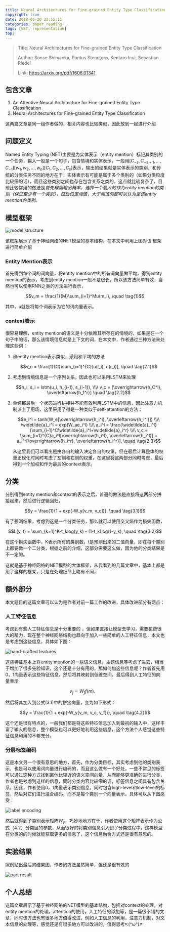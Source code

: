 ```yaml
---
title: Neural Architectures for Fine-grained Entity Type Classification 
copyright: true
date: 2018-06-20 22:55:11
categories: paper_reading
tags: [NET, representation]
top:
---
```


> Title: Neural Architectures for Fine-grained Entity Type Classification 
>
> Author: Sonse Shimaoka, Pontus Stenetorp, Kentaro Inui, Sebastian Riedel
>
> Link: https://arxiv.org/pdf/1606.01341

## 包含文章

1. An Attentive Neural Architecture for Fine-grained Entity Type Classification 
2. Neural Architectures for Fine-grained Entity Type Classification 

这两篇文章是同一组作者做的，相关内容也比较类似，因此放到一起进行介绍

## 问题定义

Named Entity Typing (NET)主要是为实体表示（entity mention）标记其类别的一个任务，输入一般是一个句子，包含情境和实体表示，一般用$[C_{-s}, C_{-s+1}, ..., C_{-1}][w_1, w_2, ..., w_n][C_1, C_2, ..., C_s]$表示，输出的结果就是实体表示的类别，和传统的分类任务不同的地方在于，实体表示有可能是属于多个类别的（如果分类粒度比较细的话），而且这些类别之间也存在包含关系之类的，这点就比较复杂了，目前比较常用的做法是*首先根据输出概率，选择一个最大的作为entity mention的类别（保证至少有一个类别），然后设定阈值，大于阈值的都可以认为是该entity mention的类别。*

## 模型框架

![model structure](2018-06-20/2018-06-20-2.PNG)

该框架展示了基于神经网络的NET模型的基本结构，在本文中利用上图对该 框架进行简单介绍

### Entity Mention表示

首先得到每个词的词向量，将entity mention中的所有词向量做平均，得到entity mention的表示，考虑到entity mention一般不是很长，所以该方法简单有效，当然也可以使用RNN之类的方法进行表示，

$$v_m = \frac{1}{M}\sum_{i=1}^Mu(m_i), \quad \tag{1}$$

其中，u就是将每个词表示为它的词向量表示。

### context表示

很容易理解，entity mention的语义是十分依赖其所存在的情境的，如果是在一个句子中的话，那么该情境信息就是上下文的词，在本文中，作者通过三种方法来处理这些词：

1. 和entity mention表示类似，采用和平均的方法

   $$v_c = \frac{1}{C}\sum_{i=1}^{C}[u(l_i), u(r_i)], \quad \tag{2.1}$$

2. 考虑到情境信息是一个序列关系，因此也可以采用LSTM来处理

   $$h_i, s_i = lstm(u_i, h_{i-1}, s_{i-1}), \\\\ v_c = [\overrightarrow{h_C^l}, \overleftarrow{h_1^r}] \quad \tag{2.2}$$

3. 单纯那最后一个状态进行拼接并不能有效利用LSTM中的信息，因此注意力机制派上了用场，这里采用了得是一种类似于self-attention的方法：

   $$e_i^l = tanh(W_e[\overrightarrow{h_i^l}, \overleftarrow{h_i^l}]) \\\\ \widetilde{a}_i^l = exp(W_ae_i^l) \\\\ a_i^l = \frac{\widetilde{a}_i^l}{\sum_{i-1}^C\widetilde{a}_i^l+\widetilde{a}_i^r} \\\\ v_c = \sum_{i=1}^{C}a_i^l[\overrightarrow{h_i^l}, \overleftarrow{h_i^l}] + a_i^r[\overrightarrow{h_i^r}, \overleftarrow{h_i^r}], \quad \tag{2.3}$$

   从这里我们可以看出是由各自的输入决定各自的权重，但在最后计算整体的权重正规化时同时考虑了左侧和右侧的权重，在这里将这两部分同时考虑，最后得到一个加权和作为最后的context表示。

## 分类

分别得到entity mention和context的表示之后，普遍的做法是直接将这两部分拼接起来，然后进行逻辑回归，

$$y = \frac{1}{1 + exp(-W_y[v_m, v_c])}, \quad \tag{3.1}$$

有了预测结果，考虑到这是一个分类任务，那么就可以使用交叉熵作为损失函数，

$$L(y, t) = \sum_{k=1}^K-t_klog(y_k) - (1-t_k)log(1-y_k), \quad \tag{3.2}$$

在这个损失函数中，K表示所有的类别数，t是预测出来的二值向量，即在每个类别上都要做一个二分类，根据之前的介绍，这部分需要这么做，因为他的分类结果是不一定的。

这就是基于神经网络的NET模型的大体框架，从我看到的几篇文章中，基本上都是用了这样的框架，只是在处理细节上略有不同，

## 额外部分

本文题目的这篇文章可以认为是作者对前一篇工作的改进，具体改进部分有两点：

### 人工特征信息

考虑到有些人工特征信息是十分重要的 ，但如果直接让模型去学习，需要花费很大的精力，现在整个神经网络结构也趋向于加入一些简单的人工特征信息，本文也是考虑到这些信息，具体如下图：

![hand-crafted features](2018-06-20/2018-06-20-3.PNG)

这些特征基本上将entity mention的一些语义信息，主题信息等考虑了进去，相当于增加了很多先验知识，这个还是十分有用的，那如何加这些信息呢？作者首先用0，1向量表示这些特征信息，然后将其映射到低维空间，最后得到人工特征的向量表示

$$v_f = W_ff(m). \quad \tag{4.1}$$

然后将其加入到公式(3.1)中的拼接向量，变为如下形式：

$$y = \frac{1}{1 + exp(-W_y[v_m, v_c, v_f])}, \quad \tag{4.2}$$

这个还是很有特点的，一般我们都是将这些特征信息加入到最初的输入中，这样丰富了输入的信息，整个模型也可以更好地利用这些信息，这个方法个人感觉这些特征信息利用的不够充分。

### 分层标签编码

这是本文另一个很有意思的地方，首先，作为分类目标，其实考虑到他的类别表示，也是可以使用词向量进行编码的，而且这么做有一个好处，一些不常见的标签可以通过这种方式找到离他比较近的语义空间向量，从而能够更准确的进行分类，作者也是考虑到这样的信息，同时分类内容比较细的话，标签信息之间具有包含关系，因此，作者使用0，1向量表示类别信息，同时包含high-level和low-level的标签，然后对它们进行混合编码，而不是每个类别一个向量表示，具体可以从下图感受：

![label encoding](2018-06-20/2018-06-20-4.PNG)

然后就得到了类别表示矩阵$W_y$，巧妙地地方在于，作者使用这个矩阵表示作为公式（4.2）分类层的参数，从而很好的将类别信息引入到了分类过程中，这样模型在分类的的时候就能获取更多的信息了，这个信息融合方式还是很有意思的。

## 实验结果

照例贴出最后的结果图，作者的方法虽然简单，但还是很有效的

![part result](2018-06-20/2018-06-20-5.PNG)

## 个人总结

这篇文章展示了基于神经网络的NET模型的基本结构，包括对context的处理，对entity mention的处理，attention的使用，人工特征的添加等，是一篇很不错的文章，同时该方法也有很多地方值得改进，例如人工信息的利用，注意力机制，对文本信息的处理等，感觉还是有很多地方可以改进的，值得思考↖(^ω^)↗